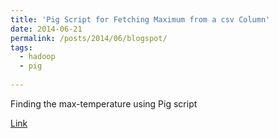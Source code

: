 ```yaml
---
title: 'Pig Script for Fetching Maximum from a csv Column'
date: 2014-06-21
permalink: /posts/2014/06/blogspot/
tags:
  - hadoop
  - pig
  
---
```


 Finding the max-temperature using Pig script

[Link](https://kktechitup.blogspot.com/2014/07/pig-script-for-finding-max-temprature.html)
